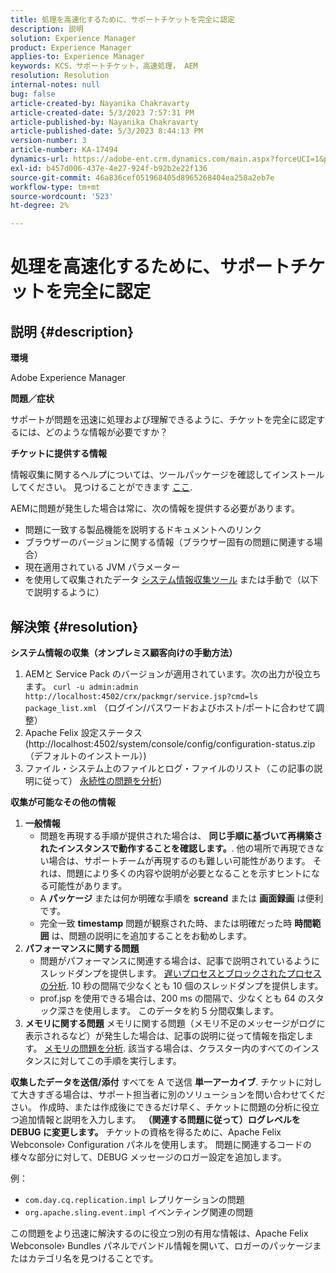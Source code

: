 ```yaml
---
title: 処理を高速化するために、サポートチケットを完全に認定
description: 説明
solution: Experience Manager
product: Experience Manager
applies-to: Experience Manager
keywords: KCS，サポートチケット，高速処理， AEM
resolution: Resolution
internal-notes: null
bug: false
article-created-by: Nayanika Chakravarty
article-created-date: 5/3/2023 7:57:31 PM
article-published-by: Nayanika Chakravarty
article-published-date: 5/3/2023 8:44:13 PM
version-number: 3
article-number: KA-17494
dynamics-url: https://adobe-ent.crm.dynamics.com/main.aspx?forceUCI=1&pagetype=entityrecord&etn=knowledgearticle&id=18461fbc-ece9-ed11-a7c6-6045bd006b25
exl-id: b457d006-437e-4e27-924f-b92b2e22f136
source-git-commit: 46a836cef051968405d8965268404ea258a2eb7e
workflow-type: tm+mt
source-wordcount: '523'
ht-degree: 2%

---
```


# 処理を高速化するために、サポートチケットを完全に認定

## 説明 {#description}


<b>環境</b>

Adobe Experience Manager

<b>問題／症状</b>

サポートが問題を迅速に処理および理解できるように、チケットを完全に認定するには、どのような情報が必要ですか？

<b>チケットに提供する情報</b>

情報収集に関するヘルプについては、ツールパッケージを確認してインストールしてください。 見つけることができます [ここ](https://helpx.adobe.com/experience-manager/kb/index/tools.html).

AEMに問題が発生した場合は常に、次の情報を提供する必要があります。

- 問題に一致する製品機能を説明するドキュメントへのリンク
- ブラウザーのバージョンに関する情報（ブラウザー固有の問題に関連する場合）
- 現在適用されている JVM パラメーター
- を使用して収集されたデータ [システム情報収集ツール](https://helpx.adobe.com/experience-manager/kb/support-info-collector.html) または手動で（以下で説明するように）



## 解決策 {#resolution}

<b>システム情報の収集（オンプレミス顧客向けの手動方法）</b>
1. AEMと Service Pack のバージョンが適用されています。次の出力が役立ちます。 `curl -u admin:admin http://localhost:4502/crx/packmgr/service.jsp?cmd=ls  package_list.xml` （ログイン/パスワードおよびホスト/ポートに合わせて調整）
2. Apache Felix 設定ステータス (http://localhost:4502/system/console/config/configuration-status.zip（デフォルトのインストール）)
3. ファイル・システム上のファイルとログ・ファイルのリスト（この記事の説明に従って） [永続性の問題を分析](https://helpx.adobe.com/experience-manager/kb/AnalyzePersistenceProblems.html))

<b>収集が可能なその他の情報</b>
1. <b>一般情報</b>
   - 問題を再現する手順が提供された場合は、 <b>同じ手順に基づいて再構築されたインスタンスで動作することを確認します。</b>. 他の場所で再現できない場合は、サポートチームが再現するのも難しい可能性があります。 それは、問題により多くの内容や説明が必要となることを示すヒントになる可能性があります。
   - A <b>パッケージ</b> または何か明確な手順を <b>screand</b> または <b>画面録画</b> は便利です。
   - 完全一致 <b>timestamp</b> 問題が観察された時、または明確だった時 <b>時間範囲</b> は、問題の説明にを追加することをお勧めします。
2. <b>パフォーマンスに関する問題</b>
   - 問題がパフォーマンスに関連する場合は、記事で説明されているようにスレッドダンプを提供します。 [遅いプロセスとブロックされたプロセスの分析](https://helpx.adobe.com/jp/experience-manager/kb/AnalyzeSlowAndBlockedProcesses.html). 10 秒の間隔で少なくとも 10 個のスレッドダンプを提供します。
   - prof.jsp を使用できる場合は、200 ms の間隔で、少なくとも 64 のスタック深さを使用します。 このデータを約 5 分間収集します。
3. <b>メモリに関する問題</b>    メモリに関する問題（メモリ不足のメッセージがログに表示されるなど）が発生した場合は、記事の説明に従って情報を指定します。 [メモリの問題を分析](https://experienceleague.adobe.com/docs/experience-cloud-kcs/kbarticles/KA-17482.html?lang=ja). 該当する場合は、クラスター内のすべてのインスタンスに対してこの手順を実行します。

<b>収集したデータを送信/添付</b>
すべてを A で送信 <b>単一アーカイブ</b>. チケットに対して大きすぎる場合は、サポート担当者に別のソリューションを問い合わせてください。 作成時、または作成後にできるだけ早く、チケットに問題の分析に役立つ追加情報と説明を入力します。
<b>（関連する問題に従って）ログレベルを DEBUG に変更します。</b>
チケットの資格を得るために、Apache Felix Webconsole› Configuration パネルを使用します。 問題に関連するコードの様々な部分に対して、DEBUG メッセージのロガー設定を追加します。

例：

- `com.day.cq.replication.impl` レプリケーションの問題
- `org.apache.sling.event.impl` イベンティング関連の問題



この問題をより迅速に解決するのに役立つ別の有用な情報は、Apache Felix Webconsole› Bundles パネルでバンドル情報を開いて、ロガーのパッケージまたはカテゴリ名を見つけることです。
